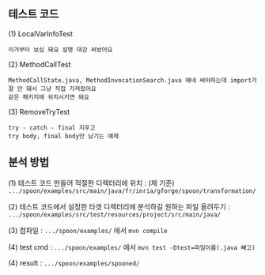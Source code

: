 
 테스트 코드
----------
 (1) LocalVarInfoTest

    이거부터 보심 돼요 설명 대강 써놨어요

 (2) MethodCallTest 

    MethodCallState.java, MethodInvocationSearch.java 얘네 써야하는데 import가 잘 안 돼서 그냥 직접 가져왔어요
    같은 패키지에 위치시키면 돼요

 (3) RemoveTryTest

    try - catch - final 지우고
    try body, final body만 남기는 예제


분석 방법
--------

 (1) 테스트 코드 만들어 적절한 디렉터리에 위치 :  (제 기준) `.../spoon/examples/src/main/java/fr/inria/gforge/spoon/transformation/`

 (2) 테스트 코드에서 설정한 타겟 디렉터리에 분석하길 원하는 파일 올려두기 :  `.../spoon/examples/src/test/resources/project/src/main/java/`

 (3) 컴파일 :  `.../spoon/examples/` 에서 `mvn compile`


 (4) test cmd : `.../spoon/examples/` 에서 `mvn test -Dtest=파일이름(.java 빼고)`

 (4) result : `.../spoon/examples/spooned/`
